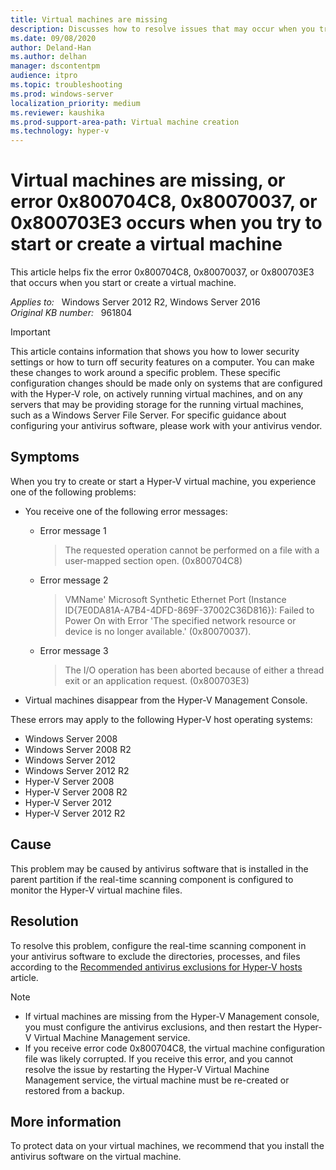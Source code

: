 ```yaml
---
title: Virtual machines are missing
description: Discusses how to resolve issues that may occur when you try to create or to start a virtual machine on a Windows Server-based computer that has the Hyper-V role installed, or on a Microsoft Hyper-V Server-based computer.
ms.date: 09/08/2020
author: Deland-Han
ms.author: delhan
manager: dscontentpm
audience: itpro
ms.topic: troubleshooting
ms.prod: windows-server
localization_priority: medium
ms.reviewer: kaushika
ms.prod-support-area-path: Virtual machine creation
ms.technology: hyper-v
---
```

# Virtual machines are missing, or error 0x800704C8, 0x80070037, or 0x800703E3 occurs when you try to start or create a virtual machine

This article helps fix the error 0x800704C8, 0x80070037, or 0x800703E3 that occurs when you start or create a virtual machine.

_Applies to:_ &nbsp; Windows Server 2012 R2, Windows Server 2016  
_Original KB number:_ &nbsp; 961804

> [!IMPORTANT]
> This article contains information that shows you how to lower security settings or how to turn off security features on a computer. You can make these changes to work around a specific problem. These specific configuration changes should be made only on systems that are configured with the Hyper-V role, on actively running virtual machines, and on any servers that may be providing storage for the running virtual machines, such as a Windows Server File Server. For specific guidance about configuring your antivirus software, please work with your antivirus vendor.

## Symptoms

When you try to create or start a Hyper-V virtual machine, you experience one of the following problems:

- You receive one of the following error messages:

  - Error message 1
      > The requested operation cannot be performed on a file with a user-mapped section open. (0x800704C8)
  - Error message 2
      > VMName' Microsoft Synthetic Ethernet Port (Instance ID{7E0DA81A-A7B4-4DFD-869F-37002C36D816}): Failed to Power On with Error 'The specified network resource or device is no longer available.' (0x80070037).
  - Error message 3
      > The I/O operation has been aborted because of either a thread exit or an application request. (0x800703E3)

- Virtual machines disappear from the Hyper-V Management Console.

These errors may apply to the following Hyper-V host operating systems:

- Windows Server 2008
- Windows Server 2008 R2
- Windows Server 2012
- Windows Server 2012 R2
- Hyper-V Server 2008
- Hyper-V Server 2008 R2
- Hyper-V Server 2012
- Hyper-V Server 2012 R2

## Cause

This problem may be caused by antivirus software that is installed in the parent partition if the real-time scanning component is configured to monitor the Hyper-V virtual machine files.

## Resolution

To resolve this problem, configure the real-time scanning component in your antivirus software to exclude the directories, processes, and files according to the [Recommended antivirus exclusions for Hyper-V hosts](https://docs.microsoft.com/troubleshoot/windows-server/virtualization/antivirus-exclusions-for-hyper-v-hosts) article.

> [!Note]  
>
> - If virtual machines are missing from the Hyper-V Management console, you must configure the antivirus exclusions, and then restart the Hyper-V Virtual Machine Management service.
> - If you receive error code 0x800704C8, the virtual machine configuration file was likely corrupted. If you receive this error, and you cannot resolve the issue by restarting the Hyper-V Virtual Machine Management service, the virtual machine must be re-created or restored from a backup.

## More information

To protect data on your virtual machines, we recommend that you install the antivirus software on the virtual machine.
